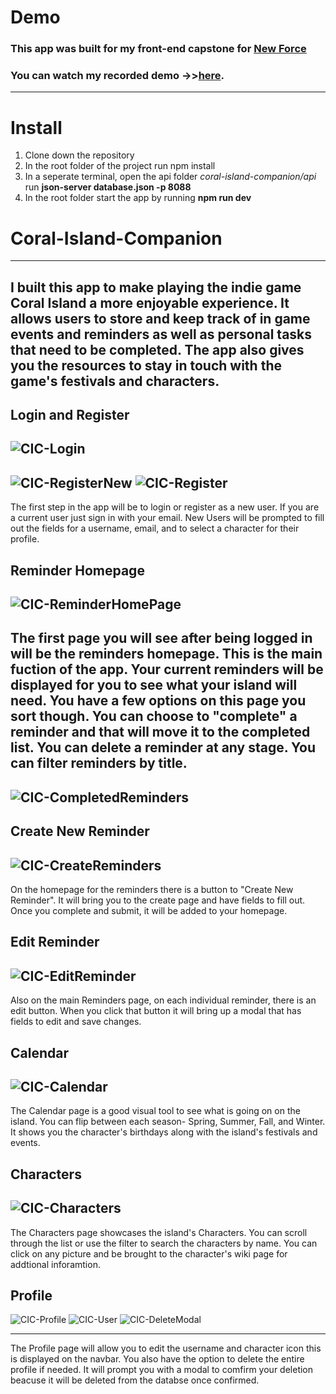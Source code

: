 # Demo
### This app was built for my front-end capstone for [New Force](https://generationwv.org/programs/newforce/)
### You can watch my recorded demo ->>[here](https://www.loom.com/share/514e0cbfdfb74047aad8f7781e631862?sid=07bfd82b-19a5-4ba2-b000-dc05d7e3c2f0).
---
# Install
1. Clone down the repository
2. In the root folder of the project run npm install
3. In a seperate terminal, open the api folder *coral-island-companion/api* run **json-server database.json -p 8088**
4. In the root folder start the app by running **npm run dev**

# Coral-Island-Companion
---
I built this app to make playing the indie game Coral Island a more enjoyable experience. It allows users to store and keep track of in game events and reminders as well as personal tasks that need to be completed. The app also gives you the resources to stay in touch with the game's festivals and characters.
---
## Login and Register
![CIC-Login](https://github.com/user-attachments/assets/bcdf12fc-71fd-4799-85f4-083ffaf5cf5e)
---
![CIC-RegisterNew](https://github.com/user-attachments/assets/72022d9f-601f-4ada-99e3-0199d400b481)
![CIC-Register](https://github.com/user-attachments/assets/b1ed1b5b-6e8d-4f0e-80ac-a0b33f44072e)
---
The first step in the app will be to login or register as a new user. If you are a current user just sign in with your email. New Users will be prompted to fill out the fields for a username, email, and to select a character for their profile.

## Reminder Homepage
![CIC-ReminderHomePage](https://github.com/user-attachments/assets/429b3d0e-11ec-4c32-851a-08bd75db9e74)
---
The first page you will see after being logged in will be the reminders homepage. This is the main fuction of the app. Your current reminders will be displayed for you to see what your island will need. You have a few options on this page you sort though. You can choose to "complete" a reminder and that will move it to the completed list. You can delete a reminder at any stage.  You can filter reminders by title.
---
![CIC-CompletedReminders](https://github.com/user-attachments/assets/e6d97d10-4c4c-4f8d-ab7f-298cbe22b54a)
---
## Create New Reminder
![CIC-CreateReminders](https://github.com/user-attachments/assets/ee5f02d5-ada1-4905-a712-30eea0a9baf3)
---
On the homepage for the reminders there is a button to "Create New Reminder". It will bring you to the create page and have fields to fill out. Once you complete and submit, it will be added to your homepage.

## Edit Reminder
![CIC-EditReminder](https://github.com/user-attachments/assets/f973b623-a7d9-41d8-b414-552323c55484)
---
Also on the main Reminders page, on each individual reminder, there is an edit button. When you click that button it will bring up a modal that has fields to edit and save changes.

## Calendar
![CIC-Calendar](https://github.com/user-attachments/assets/a64db17b-c9e0-4c8a-92fa-f3cd6247cfb8)
---
The Calendar page is a good visual tool to see what is going on on the island. You can flip between each season- Spring, Summer, Fall, and Winter. It shows you the character's birthdays along with the island's festivals and events.

## Characters
![CIC-Characters](https://github.com/user-attachments/assets/ac9d3468-f68f-45f6-9357-80515772d794)
---
The Characters page showcases the island's Characters. You can scroll through the list or use the filter to search the characters by name. You can click on any picture and be brought to the character's wiki page for addtional inforamtion.

## Profile
![CIC-Profile](https://github.com/user-attachments/assets/4f8749da-1728-41fc-a117-48f9a3e9e2bc)
![CIC-User](https://github.com/user-attachments/assets/f53f2f8d-ab94-4ba7-b7e5-375575af80fe) ![CIC-DeleteModal](https://github.com/user-attachments/assets/3746d4f1-beb3-458d-bad0-0b4fd0ccd0d5)

---
The Profile page will allow you to edit the username and character icon this is displayed on the navbar. You also have the option to delete the entire profile if needed. It will prompt you with a modal to comfirm your deletion beacuse it will be deleted from the databse once confirmed.








